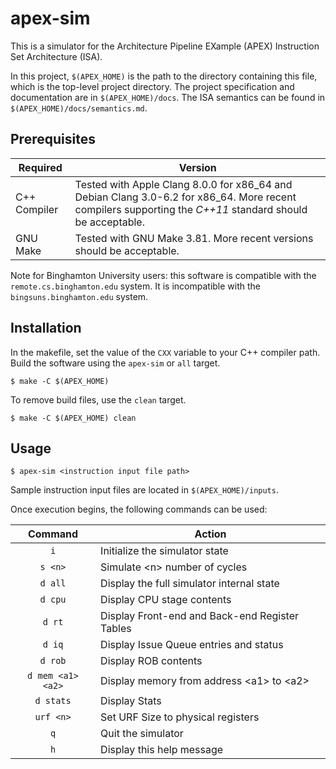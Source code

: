 # apex-sim
This is a simulator for the Architecture Pipeline EXample (APEX) Instruction Set Architecture (ISA).

In this project, `$(APEX_HOME)` is the path to the directory containing this file, which is the top-level project directory. The project specification and documentation are in `$(APEX_HOME)/docs`. The ISA semantics can be found in `$(APEX_HOME)/docs/semantics.md`.


## Prerequisites
| Required | Version |
|----------|---------|
| C++ Compiler | Tested with Apple Clang 8.0.0 for x86_64 and Debian Clang 3.0-6.2 for x86_64. More recent compilers supporting the _C++11_ standard should be acceptable.|
| GNU Make | Tested with GNU Make 3.81. More recent versions should be acceptable. |

Note for Binghamton University users: this software is compatible with the `remote.cs.binghamton.edu` system. It is incompatible with the `bingsuns.binghamton.edu` system.

## Installation

In the makefile, set the value of the `CXX` variable to your C++ compiler path. Build the software using the `apex-sim` or `all` target.

```
$ make -C $(APEX_HOME)
```

To remove build files, use the `clean` target.

```
$ make -C $(APEX_HOME) clean
```

## Usage

```
$ apex-sim <instruction input file path>
```

Sample instruction input files are located in `$(APEX_HOME)/inputs`.

Once execution begins, the following commands can be used:

|Command            | Action |
|:-----------------:|--------|
| `i`               | Initialize the simulator state |
| `s <n>`           | Simulate \<n\> number of cycles |
| `d all`           | Display the full simulator internal state |
| `d cpu`           | Display CPU stage contents |
| `d rt`            | Display Front-end and Back-end Register Tables |
| `d iq`            |Display Issue Queue entries and status |
| `d rob`           |Display ROB contents |
| `d mem <a1> <a2>` |Display memory from address \<a1\> to \<a2\> |
| `d stats`         |Display Stats |
| `urf <n>`         |Set URF Size to <n> physical registers |
| `q`               |Quit the simulator |
| `h`               |Display this help message |
